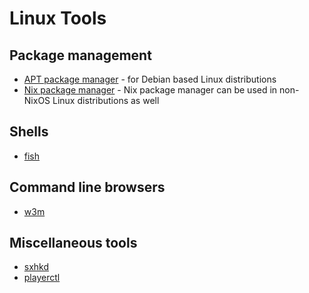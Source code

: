 # Linux Tools

## Package management

- [APT package manager](apt.md) - for Debian based Linux distributions
- [Nix package manager](../../nixos/nix-env.md) - Nix package manager can be
  used in non-NixOS Linux distributions as well

## Shells

- [fish](fish.md)

## Command line browsers

- [w3m](w3m.md)

## Miscellaneous tools

- [sxhkd](sxhkd.md)
- [playerctl](playerctl.md)

